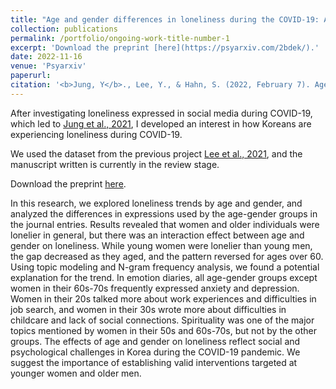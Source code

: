 ```yaml
---
title: "Age and gender differences in loneliness during the COVID-19: Analyses on large cross-sectional surveys and emotion diaries"
collection: publications
permalink: /portfolio/ongoing-work-title-number-1
excerpt: 'Download the preprint [here](https://psyarxiv.com/2bdek/).'
date: 2022-11-16
venue: 'Psyarxiv'
paperurl: 
citation: '<b>Jung, Y</b>., Lee, Y., & Hahn, S. (2022, February 7). Age and gender differences in loneliness during the COVID-19: Analyses on large cross-sectional surveys and emotion diaries. <i> Psyarxiv</i>. https://doi.org/10.31234/osf.io/2bdek.'
---
```

After investigating loneliness expressed in social media during COVID-19, which led to [Jung et al., 2021](/publications/paper-title-number-2), I developed an interest in how Koreans are experiencing loneliness during COVID-19.

We used the dataset from the previous project [Lee et al., 2021](publication/paper-title-number-1), and the manuscript written is currently in the review stage. 

Download the preprint [here](https://psyarxiv.com/2bdek/).

In this research, we explored loneliness trends by age and gender, and analyzed the differences in expressions used by the age-gender groups in the journal entries. Results revealed that women and older individuals were lonelier in general, but there was an interaction effect between age and gender on loneliness. While young women were lonelier than young men, the gap decreased as they aged, and the pattern reversed for ages over 60. Using topic modeling and N-gram frequency analysis, we found a potential explanation for the trend. In emotion diaries, all age-gender groups except women in their 60s-70s frequently expressed anxiety and depression. Women in their 20s talked more about work experiences and difficulties in job search, and women in their 30s wrote more about difficulties in childcare and lack of social connections. Spirituality was one of the major topics mentioned by women in their 50s and 60s-70s, but not by the other groups. The effects of age and gender on loneliness reflect social and psychological challenges in Korea during the COVID-19 pandemic. We suggest the importance of establishing valid interventions targeted at younger women and older men.

